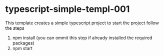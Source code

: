 # typescript-simple-templ-001
This template creates a simple typescript project
to start the project follow the steps
1. npm install (you can ommit this step if already installed the required packages)
2. npm start
